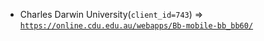  - Charles Darwin University(`client_id=743`) => [`https://online.cdu.edu.au/webapps/Bb-mobile-bb_bb60/`](https://online.cdu.edu.au/webapps/Bb-mobile-bb_bb60/)

